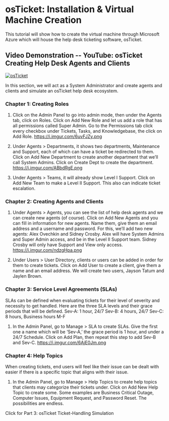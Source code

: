 # osTicket: Installation & Virtual Machine Creation
This tutorial will show how to create the virtual machine through Microsoft Azure which will house the help desk ticketing software, osTicket.

## Video Demonstration -- YouTube: osTicket Creating Help Desk Agents and Clients
[![osTicket](http://i.imgur.com/rnBht8B.png)](https://youtu.be/hEV35URdj98)

In this section, we will act as a System Administrator and create agents and clients and simulate an osTicket help desk ecosystem.

### Chapter 1: Creating Roles
1.	Click on the Admin Panel to go into admin mode, then under the Agents tab, click on Roles. Click on Add New Role and let us add a role that has all permissions called Super Admin. Go to the Permissions tab click every checkbox under Tickets, Tasks, and Knowledgebase, the click on Add Role. https://i.imgur.com/6uvFJZy.png 

2.	Under Agents > Departments, it shows two departments, Maintenance and Support, each of which can have a ticket be redirected to them. Click on Add New Department to create another department that we’ll call System Admins. Click on Create Dept to create the department. https://i.imgur.com/ABbdRgE.png

3.	Under Agents > Teams, it will already show Level I Support. Click on Add New Team to make a Level II Support. This also can indicate ticket escalation.

### Chapter 2: Creating Agents and Clients
1.	Under Agents > Agents, you can see the list of help desk agents and we can create new agents (of course). Click on Add New Agents and you can fill in information for new agents. Name them, give them an email address and a username and password. For this, we’ll add two new agents: Alex Ovechkin and Sidney Crosby. Alex will have System Admins and Super Admin access, and be in the Level II Support team. Sidney Crosby will only have Support and View only access. https://i.imgur.com/ndzgHpa.png

2.	Under Users > User Directory, clients or users can be added in order for them to create tickets. Click on Add User to create a client, give them a name and an email address. We will create two users, Jayson Tatum and Jaylen Brown.

### Chapter 3: Service Level Agreements (SLAs)
SLAs can be defined when evaluating tickets for their level of severity and necessity to get handled. Here are the three SLA levels and their grace periods that will be defined.
Sev-A: 1 hour, 24/7
Sev-B: 4 hours, 24/7
Sev-C: 8 hours, Business hours M-F

1.	In the Admin Panel, go to Manage > SLA to create SLAs. Give the first one a name which will be ‘Sev-A,’ the grace period is 1 hour, and under a 24/7 Schedule. Click on Add Plan, then repeat this step to add Sev-B and Sev-C. https://i.imgur.com/6AjE0Jm.png 

### Chapter 4: Help Topics
When creating tickets, end users will feel like their issue can be dealt with easier if there is a specific topic that aligns with their issue.

1.	In the Admin Panel, go to Manage > Help Topics to create help topics that clients may categorize their tickets under. Click on Add New Help Topic to create some. Some examples are Business Critical Outage, Computer Issues, Equipment Request, and Password Reset. The possibilities are endless.

Click for Part 3: osTicket Ticket-Handling Simulation
